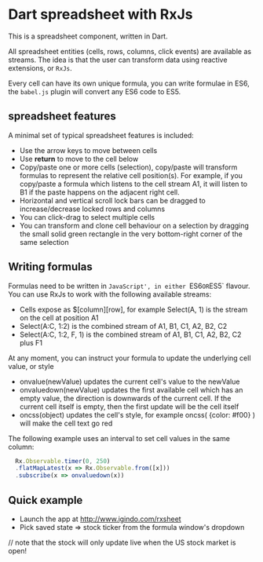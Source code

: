 # Dart spreadsheet with RxJs

This is a spreadsheet component, written in Dart.

All spreadsheet entities (cells, rows, columns, click events) are available as streams.
The idea is that the user can transform data using reactive extensions, or `RxJs`.

Every cell can have its own unique formula,
you can write formulae in ES6, the `babel.js` plugin will convert any ES6 code to ES5.

## spreadsheet features

A minimal set of typical spreadsheet features is included:

* Use the arrow keys to move between cells
* Use **return** to move to the cell below
* Copy/paste one or more cells (selection), copy/paste will transform formulas to represent the relative cell position(s). For example, if you copy/paste a formula which listens to the cell stream A1, it will listen to B1 if the paste happens on the adjacent right cell.
* Horizontal and vertical scroll lock bars can be dragged to increase/decrease locked rows and columns
* You can click-drag to select multiple cells
* You can transform and clone cell behaviour on a selection by dragging the small solid green rectangle in the very bottom-right corner of the same selection

## Writing formulas

Formulas need to be written in `JavaScript', in either `ES6` OR `ES5` flavour.
You can use RxJs to work with the following available streams:

* Cells expose as $[column][row], for example Select(A, 1) is the stream on the cell at position A1
* Select(A:C, 1:2) is the combined stream of A1, B1, C1, A2, B2, C2
* Select(A:C, 1:2, F, 1) is the combined stream of A1, B1, C1, A2, B2, C2 plus F1

At any moment, you can instruct your formula to update the underlying cell value, or style

* onvalue(newValue) updates the current cell's value to the newValue
* onvaluedown(newValue) updates the first available cell which has an empty value, the direction is downwards of the current cell. If the current cell itself is empty, then the first update will be the cell itself
* oncss(object) updates the cell's style, for example oncss( {color: #f00} ) will make the cell text go red

The following example uses an interval to set cell values in the same column:

```javascript
  Rx.Observable.timer(0, 250)
  .flatMapLatest(x => Rx.Observable.from([x]))
  .subscribe(x => onvaluedown(x))
```

## Quick example

* Launch the app at http://www.igindo.com/rxsheet
* Pick saved state => stock ticker from the formula window's dropdown

// note that the stock will only update live when the US stock market is open!
